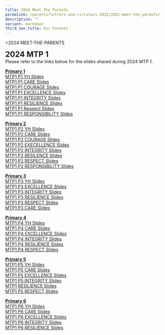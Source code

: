 ```yaml
---
title: 2024 Meet The Parents
permalink: /parents/letters-and-circulars-2022/2022-meet-the-parents/
description: ""
variant: markdown
third_nav_title: Our Parents
---
```

&gt;2024 MEET-THE-PARENTS

**<font size="5">2024 MTP 1</font>**<br>
Please refer to the links below for the slides shared during 2024 MTP 1.

**<u>Primary 1</u>** <br>
[MTP1 P1 YH Slides](/files/Resources/MTP1_2023_P1_YH.pdf)<br>
[MTP1 P1 CARE Slides](/files/Resources/MTP1_2023_slides_P1_Care.pdf)<br>
[MTP1 P1 COURAGE Slides](/files/Resources/MTP1_2023_slides_P1_Courage.pdf)<br>
[MTP1 P1 EXCELLENCE Slides](/files/Resources/MTP1_2023_slides_P1_Excellence.pdf)<br>
[MTP1 P1 INTEGRITY Slides](/files/Resources/MTP1_2023_slides_P1_Integrity.pdf)<br>
[MTP1 P1 RESILIENCE Slides](/files/Resources/MTP1_2023_slides_P1_Resilience.pdf)<br>
[MTP1 P1 Respect Slides](/files/Resources/MTP1_2023_slides_P1_Respect.pdf)<br>
[MTP1 P1 RESPONSIBILITY Slides](/files/Resources/MTP1_2023_slides_P1_Responsibility.pdf)<br>


**<u>Primary 2</u>**<br>
[MTP1 P2 YH Slides](/files/Resources/Meet1_2023_slides_P2_YH.pdf)<br>
[MTP1 P2 CARE Slides](/files/Resources/MTP1_2023_slides_P2_Care.pdf)<br>
[MTP1 P2 COURAGE Slides](/files/Resources/MTP1_2023_slides_P2_Courage.pdf)<br>
[MTP1 P2 EXECELLENCE Slides](/files/Resources/MTP1_2023_slides_P2_Excellence.pdf)<br>
[MTP1 P2 INTEGRITY Slides](/files/Resources/MTP1_2023_slides_P2_Integrity.pdf)<br>
[MTP1 P2 RESILENCE Slides](/files/Resources/MTP1_2023_slides_P2_Resilence.pdf)<br>
[MTP1 P2 RESPECT Slides](/files/Resources/MTP1_2023_slides_P2_Respect.pdf)<br>
[MTP1 P2 RESPONSIBILITY Slides](/files/Resources/MTP1_2023_slides_P2_Responsibility.pdf)<br>


**<u>Primary 3</u>**<br>
[MTP1 P3 YH Slides](/files/Resources/MTP1/MTP1_2023_P3_YH.pdf)<br>
[MTP1 P3 EXCELLENCE Slides](/files/Resources/MTP1/MTP1_2023_slides_P3_Excellence.pdf)<br>
[MTP1 P3 INTEGRITY Slides](/files/Resources/MTP1/MTP1_2023_slides_P3_Integrity.pdf)<br>
[MTP1 P3 RESILIENCE Slides](/files/Resources/MTP1/MTP1_2023_slides_P3_Resilience.pdf)<br>
[MTP1 P3 RESPECT Slides](/files/Resources/MTP1/MTP1_2023_slides_P3_Respect.pdf)<br>
[MTP1 P3 CARE Slides](/files/2024%20MTP/3CA_MTP_1_2024_slides_for_FTs_vetted_ok.pdf)

**<u>Primary 4</u>**<br>
[MTP1 P4 YH Slides](/files/Resources/MTP1/MTP1_2023_P4_YH.pdf)<br>
[MTP1 P4 CARE Slides](/files/Resources/MTP1/MTP1_2023_slides_P4_Care.pdf)<br>
[MTP1 P4 EXCELLENCE Slides](/files/Resources/MTP1/MTP1_2023_slides_P4_Excellence.pdf)<br>
[MTP1 P4 INTEGRITY Slides](/files/Resources/MTP1/MTP1_2023_slides_P4_Integrity.pdf)<br>
[MTP1 P4 RESILIENCE Slides](/files/Resources/MTP1/MTP1_2023_slides_P4_Resilience.pdf)<br>
[MTP1 P4 RESPECT Slides](/files/Resources/MTP1/MTP1_2023_slides_P4_Respect.pdf)<br>

**<u>Primary 5</u>**<br>
[MTP1 P5 YH Slides](/files/Resources/MTP1/MTP1_2023_P5_YH.pdf)<br>
[MTP1 P5 CARE Slides](/files/Resources/MTP1/MTP1_2023_slides_P5_Care.pdf)<br>
[MTP1 P5 EXCELLENCE Slides](/files/Resources/MTP1/MTP1_2023_slides_P5_Excellence.pdf)<br>
[MTP1 P5 INTEGRITY Slides](/files/Resources/MTP1/MTP1_2023_slides_P5_Integrity.pdf)<br>
[MTP1 RESILIENCE Slides](/files/Resources/MTP1/MTP1_2023_slides_P5_Resilience.pdf)<br>
[MTP1 P5 RESPECT Slides](/files/Resources/MTP1/MTP1_2023_slides_P5_Respect.pdf)<br>


**<u>Primary 6</u>**<br>
[MTP1 P6 YH Slides](/files/Resources/MTP1/MTP1_2023_P6_YH.pdf)<br>
[MTP1 P6 CARE Slides](/files/Resources/MTP1/MTP1_2023_slides_P6_Care.pdf)<br>
[MTP1 P6 EXCELLENCE Slides](/files/Resources/MTP1/MTP1_2023_slides_P6_Excellence.pdf)<br>
[MTP1 P6 INTEGRITY Slides](/files/Resources/MTP1/MTP1_2023_slides_P6_Integrity.pdf)<br>
[MTP1 P6 RESILIENCE Slides](/files/ResourcesMTP1//MTP1_2023_slides_P6_Resilience.pdf)<br>